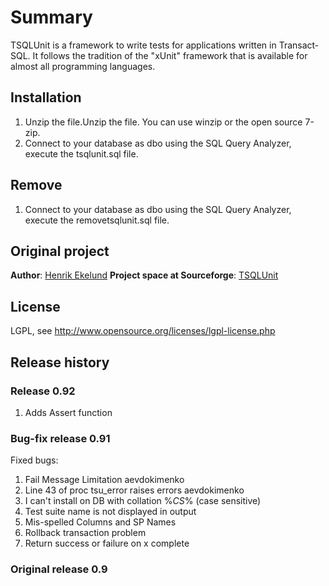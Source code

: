 # Summary

TSQLUnit is a framework to write tests for applications written in Transact-SQL. It follows the tradition of the "xUnit" framework that is available for almost all programming languages.

## Installation
1. Unzip the file.Unzip the file. You can use winzip or the open source 7-zip. 
2. Connect to your database as dbo using the SQL Query Analyzer, execute the tsqlunit.sql file. 

## Remove
1. Connect to your database as dbo using the SQL Query Analyzer, execute the removetsqlunit.sql file.

## Original project
**Author**: [Henrik Ekelund](https://sourceforge.net/u/ekelund/profile/) 
**Project space at Sourceforge**: [TSQLUnit](https://sourceforge.net/projects/tsqlunit/)

## License
LGPL, see http://www.opensource.org/licenses/lgpl-license.php

## Release history
### Release 0.92
1. Adds Assert function

### Bug-fix release 0.91
Fixed bugs:
1. Fail Message Limitation	aevdokimenko	
2. Line 43 of proc tsu_error raises errors	aevdokimenko	
3. I can't install on DB with collation %_CS_%  (case sensitive)	
4. Test suite name is not displayed in output	
5. Mis-spelled Columns and SP Names	
6. Rollback transaction problem	
7. Return success or failure on x complete	

### Original release 0.9
